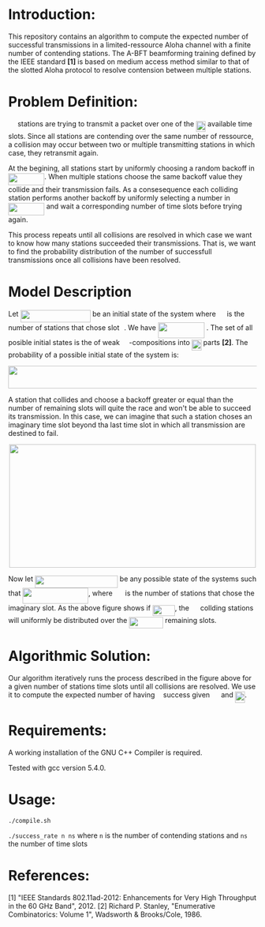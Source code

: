 # Introduction:

This repository contains an algorithm to compute the expected number of successful transmissions in a limited-ressource 
Aloha channel with a finite number of contending stations.
The A-BFT beamforming training defined by the IEEE standard **[1]** is based on medium access method similar to that of the slotted Aloha protocol to resolve contension between multiple stations.

# Problem Definition:

<img src="/tex/f9c4988898e7f532b9f826a75014ed3c.svg?invert_in_darkmode&sanitize=true" align=middle width=14.99998994999999pt height=22.465723500000017pt/> stations are trying to transmit a packet over one of the <img src="/tex/29fb78801f1c792da0c00b3ed4246275.svg?invert_in_darkmode&sanitize=true" align=middle width=19.41213779999999pt height=22.465723500000017pt/> available time slots.
Since all stations are contending over the same number of ressource, a collision may occur between two or multiple transmitting stations in which case, they retransmit again.

At the begining, all stations start by uniformly choosing a random backoff in <img src="/tex/14a475464f068c9a3f7677679a2385db.svg?invert_in_darkmode&sanitize=true" align=middle width=73.2019926pt height=24.65753399999998pt/>.
When multiple stations choose the same backoff value they collide and their transmission fails. As a consesequence each colliding station performs another backoff by uniformly selecting a number in <img src="/tex/14a475464f068c9a3f7677679a2385db.svg?invert_in_darkmode&sanitize=true" align=middle width=73.2019926pt height=24.65753399999998pt/> and wait a corresponding number of time slots before trying again.

This process repeats until all collisions are resolved in which case we want to know how many stations succeeded their transmissions. That is, we want to find the probability distribution of the number of successfull transmissions once all collisions have been resolved.

# Model Description 

Let <img src="/tex/59f3a42931cc7c8e988fc88011c1f47d.svg?invert_in_darkmode&sanitize=true" align=middle width=142.09983974999997pt height=24.65753399999998pt/> be an initial state of the system where <img src="/tex/de3e4ddbaf93c2db6b330ad1998cc995.svg?invert_in_darkmode&sanitize=true" align=middle width=14.517775799999992pt height=14.15524440000002pt/> is the number of stations that chose slot <img src="/tex/77a3b857d53fb44e33b53e4c8b68351a.svg?invert_in_darkmode&sanitize=true" align=middle width=5.663225699999989pt height=21.68300969999999pt/>. We have <img src="/tex/713e13330ab3e1f1d5123c74af238ace.svg?invert_in_darkmode&sanitize=true" align=middle width=94.46531159999999pt height=32.256008400000006pt/> . The set of all posible initial states is the of weak <img src="/tex/f9c4988898e7f532b9f826a75014ed3c.svg?invert_in_darkmode&sanitize=true" align=middle width=14.99998994999999pt height=22.465723500000017pt/>-compositions into <img src="/tex/29fb78801f1c792da0c00b3ed4246275.svg?invert_in_darkmode&sanitize=true" align=middle width=19.41213779999999pt height=22.465723500000017pt/> parts **[2]**. The probability of a possible initial state of the system is:

<p align="center"><img src="/tex/c6bd088e95ff412f19d37bdbf7252e72.svg?invert_in_darkmode&sanitize=true" align=middle width=524.63264205pt height=45.87321255pt/></p>

A station that collides and choose a backoff greater or equal than the number of remaining slots will quite the race and won't be able to succeed its transmission.
In this case, we can imagine that such a station choses an imaginary time slot beyond tha last time slot in which all transmission are destined to fail. 

<div style="text-align:center"><img src="https://github.com/mohammeddahhani/limited-ressources-Aloha-protocol/blob/master/exact_model.png" width="500" height="250"/></div>

Now let <img src="/tex/f7e9bfdb04bf00e6004d08e00908cca8.svg?invert_in_darkmode&sanitize=true" align=middle width=167.99862749999997pt height=24.65753399999998pt/> be any possible state of the systems such that  <img src="/tex/1c61197b8ba62acc435a1cc843958e14.svg?invert_in_darkmode&sanitize=true" align=middle width=133.14940814999997pt height=32.256008400000006pt/>, where <img src="/tex/9f42f25156036208d2dc90066e5133f9.svg?invert_in_darkmode&sanitize=true" align=middle width=17.771009849999988pt height=14.15524440000002pt/> is the number of stations that chose the imaginary slot.
As the above figure shows if <img src="/tex/ddc076dcde48b1b39299b8bf536b0b73.svg?invert_in_darkmode&sanitize=true" align=middle width=45.476512949999986pt height=21.18721440000001pt/>, the <img src="/tex/de3e4ddbaf93c2db6b330ad1998cc995.svg?invert_in_darkmode&sanitize=true" align=middle width=14.517775799999992pt height=14.15524440000002pt/> collding stations will uniformly be distributed over the <img src="/tex/93135102bf51009e249a0ff86ed8681e.svg?invert_in_darkmode&sanitize=true" align=middle width=69.06478754999999pt height=22.465723500000017pt/> remaining slots.


# Algorithmic Solution:

Our algorithm iteratively runs the process described in the figure above for a given number of stations time slots until all collisions are resolved. We use it to compute the expected number of having <img src="/tex/63bb9849783d01d91403bc9a5fea12a2.svg?invert_in_darkmode&sanitize=true" align=middle width=9.075367949999992pt height=22.831056599999986pt/> success given <img src="/tex/f9c4988898e7f532b9f826a75014ed3c.svg?invert_in_darkmode&sanitize=true" align=middle width=14.99998994999999pt height=22.465723500000017pt/> and <img src="/tex/29fb78801f1c792da0c00b3ed4246275.svg?invert_in_darkmode&sanitize=true" align=middle width=19.41213779999999pt height=22.465723500000017pt/>.

# Requirements:

A working installation of the GNU C++ Compiler is required.

Tested with gcc version 5.4.0. 

# Usage:
`./compile.sh`

`./success_rate n ns` where `n` is the number of contending stations and `ns` the number of time slots

# References:
[1] "IEEE Standards 802.11ad-2012: Enhancements for Very High Throughput in the 60 GHz Band", 2012.
[2] Richard P. Stanley, "Enumerative Combinatorics: Volume 1", Wadsworth & Brooks/Cole, 1986.
